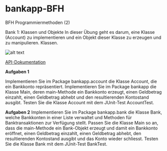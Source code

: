 # bankapp-BFH
BFH Programmiermethoden (2)

Bank 1: Klassen und Objekte
In dieser Übung geht es darum, eine Klasse (Account) zu implementieren und ein Objekt dieser Klasse zu erzeugen und zu manipulieren.
Klassen.

![alt text](http://www.sws.bfh.ch/~fischli/courses/medinf/pm/bankapp/v1/klassen.svg "UML")

[API-Dokumentation](http://www.sws.bfh.ch/~fischli/courses/medinf/pm/bankapp/v1/doc/index.html)

**Aufgaben 1**

Implementieren Sie im Package bankapp.account die Klasse Account, die ein Bankkonto repräsentiert.
Implementieren Sie im Package bankapp die Klasse Main, deren main-Methode ein Bankkonto erzeugt, einen Geldbetrag einzahlt, einen Geldbetrag abhebt und den resultierenden Kontostand ausgibt.
Testen Sie die Klasse Account mit dem JUnit-Test AccountTest.

**Aufgaben 2**
Implementieren Sie im Package bankapp.bank die Klasse Bank, welche Bankkonten in einer Liste verwaltet und Methoden für Banktransaktionen zur Verfügung stellt.
Passen Sie die Klasse Main so an, dass die main-Methode ein Bank-Objekt erzeugt und damit ein Bankkonto eröffnet, einen Geldbetrag einzahlt, einen Geldbetrag abhebt, den resultierenden Kontostand ausgibt und das Konto wieder schliesst.
Testen Sie die Klasse Bank mit dem JUnit-Test BankTest.
